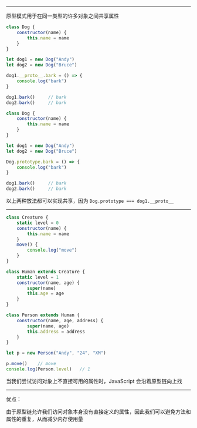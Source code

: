 
---

原型模式用于在同一类型的许多对象之间共享属性

```javascript
class Dog {
	constructor(name) {
		this.name = name
	}
}

let dog1 = new Dog("Andy")
let dog2 = new Dog("Bruce")

dog1.__proto__.bark = () => {
	console.log("bark")
}

dog1.bark()     // bark
dog2.bark()     // bark
```

```javascript
class Dog {
	constructor(name) {
		this.name = name
	}
}

let dog1 = new Dog("Andy")
let dog2 = new Dog("Bruce")

Dog.prototype.bark = () => {
	console.log("bark")
}

dog1.bark()     // bark
dog2.bark()     // bark
```

以上两种放法都可以实现共享，因为 `Dog.prototype === dog1.__proto__`

---

```javascript
class Creature {
	static level = 0
	constructor(name) {
		this.name = name
	}
	move() {
		console.log("move")
	}
}

class Human extends Creature {
	static level = 1
	constructor(name, age) {
		super(name)
		this.age = age
	}
}

class Person extends Human {
	constructor(name, age, address) {
		super(name, age)
		this.address = address
	}
}

let p = new Person("Andy", "24", "XM")

p.move()    // move
console.log(Person.level)   // 1
```

当我们尝试访问对象上不直接可用的属性时，JavaScript 会沿着原型链向上找

---

优点：

由于原型链允许我们访问对象本身没有直接定义的属性，因此我们可以避免方法和属性的重复，从而减少内存使用量
